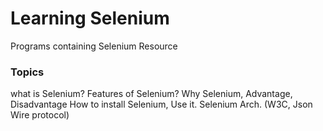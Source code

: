 # Learning Selenium 

Programs containing Selenium Resource 

### Topics
what is Selenium?
Features of Selenium?
Why Selenium, Advantage, Disadvantage
How to install Selenium, Use it.
Selenium Arch. (W3C, Json Wire protocol)
